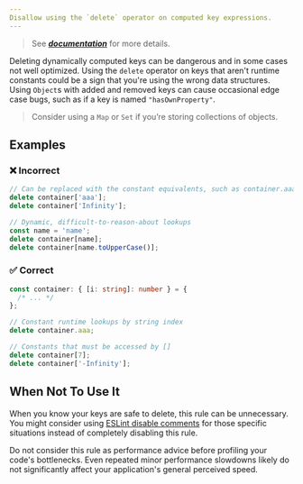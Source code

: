 ```yaml
---
Disallow using the `delete` operator on computed key expressions.
---
```


> See [***documentation***](https://developer.huawei.com/consumer/{{region}}/doc/harmonyos-guides-{{apiVersion}}/ide_no-dynamic-delete-{{apiVersion}}) for more details.

Deleting dynamically computed keys can be dangerous and in some cases not well optimized.
Using the `delete` operator on keys that aren't runtime constants could be a sign that you're using the wrong data structures.
Using `Object`s with added and removed keys can cause occasional edge case bugs, such as if a key is named `"hasOwnProperty"`.

> Consider using a `Map` or `Set` if you’re storing collections of objects.

## Examples

<!--tabs-->

### ❌ Incorrect

```ts
// Can be replaced with the constant equivalents, such as container.aaa
delete container['aaa'];
delete container['Infinity'];

// Dynamic, difficult-to-reason-about lookups
const name = 'name';
delete container[name];
delete container[name.toUpperCase()];
```

### ✅ Correct

```ts
const container: { [i: string]: number } = {
  /* ... */
};

// Constant runtime lookups by string index
delete container.aaa;

// Constants that must be accessed by []
delete container[7];
delete container['-Infinity'];
```

## When Not To Use It

When you know your keys are safe to delete, this rule can be unnecessary.
You might consider using [ESLint disable comments](https://eslint.org/docs/latest/use/configure/rules#using-configuration-comments-1) for those specific situations instead of completely disabling this rule.

Do not consider this rule as performance advice before profiling your code's bottlenecks.
Even repeated minor performance slowdowns likely do not significantly affect your application's general perceived speed.
